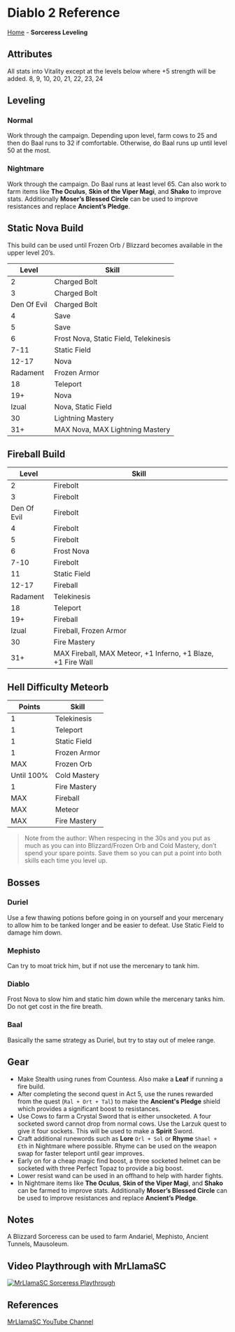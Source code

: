 # Diablo 2 Reference
[Home](index.md) - **Sorceress Leveling**

## Attributes
All stats into Vitality except at the levels below where +5 strength will be added.
8, 9, 10, 20, 21, 22, 23, 24

## Leveling
### Normal
Work through the campaign.  Depending upon level, farm cows to 25 and then do Baal runs to 32 if comfortable.  Otherwise, do Baal runs up until level 50 at the most.

### Nightmare
Work through the campaign.  Do Baal runs at least level 65.  Can also work to farm items like **The Oculus**, **Skin of the Viper Magi**, and **Shako** to improve stats.  Additionally **Moser’s Blessed Circle** can be used to improve resistances and replace **Ancient’s Pledge**.

## Static Nova Build
This build can be used until Frozen Orb / Blizzard becomes available in the upper level 20’s.

| Level       | Skill                                 |
| ----------- | ------------------------------------- |
| 2           | Charged Bolt                          |
| 3           | Charged Bolt                          |
| Den Of Evil | Charged Bolt                          |
| 4           | Save                                  |
| 5           | Save                                  |
| 6           | Frost Nova, Static Field, Telekinesis |
| 7-11        | Static Field                          |
| 12-17       | Nova                                  |
| Radament    | Frozen Armor                          |
| 18          | Teleport                              |
| 19+         | Nova                                  |
| Izual       | Nova, Static Field                    |
| 30          | Lightning Mastery                     |
| 31+         | MAX Nova, MAX Lightning Mastery       |

## Fireball Build

| Level       | Skill                                                        |
| ----------- | ------------------------------------------------------------ |
| 2           | Firebolt                                                     |
| 3           | Firebolt                                                     |
| Den Of Evil | Firebolt                                                     |
| 4           | Firebolt                                                     |
| 5           | Firebolt                                                     |
| 6           | Frost Nova                                                   |
| 7-10        | Firebolt                                                     |
| 11          | Static Field                                                 |
| 12-17       | Fireball                                                     |
| Radament    | Telekinesis                                                  |
| 18          | Teleport                                                     |
| 19+         | Fireball                                                     |
| Izual       | Fireball, Frozen Armor                                       |
| 30          | Fire Mastery                                                 |
| 31+         | MAX Fireball, MAX Meteor, +1 Inferno, +1 Blaze, +1 Fire Wall |

## Hell Difficulty Meteorb

| Points     | Skill        |
| ---------- | ------------ |
| 1          | Telekinesis  |
| 1          | Teleport     |
| 1          | Static Field |
| 1          | Frozen Armor |
| MAX        | Frozen Orb   |
| Until 100% | Cold Mastery |
| 1          | Fire Mastery |
| MAX        | Fireball     |
| MAX        | Meteor       |
| MAX        | Fire Mastery |

> Note from the author: When respecing in the 30s and you put as much as you can into Blizzard/Frozen Orb and Cold Mastery, don’t spend your spare points.  Save them so you can put a point into both skills each time you level up.

## Bosses

### Duriel
Use a few thawing potions before going in on yourself and your mercenary to allow him to be tanked longer and be easier to defeat.  Use Static Field to damage him down.

### Mephisto
Can try to moat trick him, but if not use the mercenary to tank him.

### Diablo
Frost Nova to slow him and static him down while the mercenary tanks him.  Do not get cost in the fire breath.

### Baal
Basically the same strategy as Duriel, but try to stay out of melee range.

## Gear
- Make Stealth using runes from Countess.  Also make a **Leaf** if running a fire build.
- After completing the second quest in Act 5, use the runes rewarded from the quest (`Ral + Ort + Tal`) to make the **Ancient's Pledge** shield which provides a significant boost to resistances.
- Use Cows to farm a Crystal Sword that is either unsocketed.  A four socketed sword cannot drop from normal cows.  Use the Larzuk quest to give it four sockets.  This will be used to make a **Spirit** Sword. 
- Craft additional runewords such as **Lore** `Orl + Sol` or **Rhyme** `Shael + Eth` in Nightmare where possible.  Rhyme can be used on the weapon swap for faster teleport until gear improves.
- Early on for a cheap magic find boost, a three socketed helmet can be socketed with three Perfect Topaz to provide a big boost.
- Lower resist wand can be used in an offhand to help with harder fights.
- In Nightmare items like **The Oculus**, **Skin of the Viper Magi**, and **Shako** can be farmed to improve stats.  Additionally **Moser’s Blessed Circle** can be used to improve resistances and replace **Ancient’s Pledge**.

## Notes
A Blizzard Sorceress can be used to farm Andariel, Mephisto, Ancient Tunnels, Mausoleum. 

## Video Playthrough with MrLlamaSC
[![MrLlamaSC Sorceress Playthrough](https://img.youtube.com/vi/1KC7OzYPIfQ/0.jpg)](https://www.youtube.com/watch?v=1KC7OzYPIfQ)

## References
[MrLlamaSC YouTube Channel](https://www.youtube.com/c/MrLlamaSC)
